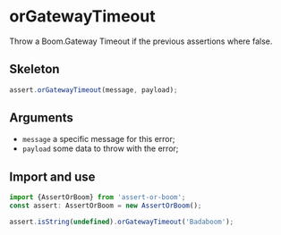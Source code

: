 # orGatewayTimeout

Throw a Boom.Gateway Timeout if the previous assertions where false.

## Skeleton

```ts
assert.orGatewayTimeout(message, payload);
```

## Arguments

- `message` a specific message for this error;
- `payload` some data to throw with the error;

## Import and use

```ts
import {AssertOrBoom} from 'assert-or-boom';
const assert: AssertOrBoom = new AssertOrBoom();

assert.isString(undefined).orGatewayTimeout('Badaboom');
```
